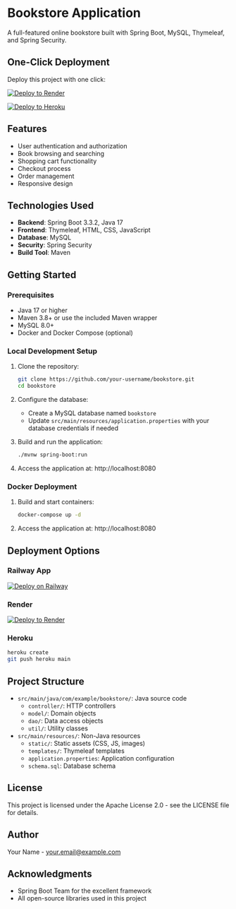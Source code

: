 # Bookstore Application

A full-featured online bookstore built with Spring Boot, MySQL, Thymeleaf, and Spring Security.

## One-Click Deployment

Deploy this project with one click:

[![Deploy to Render](https://render.com/images/deploy-to-render-button.svg)](https://render.com/deploy?repo=https://github.com/vedantigotarne/bookstore)

[![Deploy to Heroku](https://www.herokucdn.com/deploy/button.svg)](https://heroku.com/deploy?template=https://github.com/vedantigotarne/bookstore)

## Features

- User authentication and authorization
- Book browsing and searching
- Shopping cart functionality
- Checkout process
- Order management
- Responsive design

## Technologies Used

- **Backend**: Spring Boot 3.3.2, Java 17
- **Frontend**: Thymeleaf, HTML, CSS, JavaScript
- **Database**: MySQL
- **Security**: Spring Security
- **Build Tool**: Maven

## Getting Started

### Prerequisites

- Java 17 or higher
- Maven 3.8+ or use the included Maven wrapper
- MySQL 8.0+
- Docker and Docker Compose (optional)

### Local Development Setup

1. Clone the repository:
   ```bash
   git clone https://github.com/your-username/bookstore.git
   cd bookstore
   ```

2. Configure the database:
   - Create a MySQL database named `bookstore`
   - Update `src/main/resources/application.properties` with your database credentials if needed

3. Build and run the application:
   ```bash
   ./mvnw spring-boot:run
   ```

4. Access the application at: http://localhost:8080

### Docker Deployment

1. Build and start containers:
   ```bash
   docker-compose up -d
   ```

2. Access the application at: http://localhost:8080

## Deployment Options

### Railway App

[![Deploy on Railway](https://railway.app/button.svg)](https://railway.app/template/712ru3)

### Render

[![Deploy to Render](https://render.com/images/deploy-to-render-button.svg)](https://render.com/deploy)

### Heroku

```bash
heroku create
git push heroku main
```

## Project Structure

- `src/main/java/com/example/bookstore/`: Java source code
  - `controller/`: HTTP controllers
  - `model/`: Domain objects
  - `dao/`: Data access objects
  - `util/`: Utility classes
- `src/main/resources/`: Non-Java resources
  - `static/`: Static assets (CSS, JS, images)
  - `templates/`: Thymeleaf templates
  - `application.properties`: Application configuration
  - `schema.sql`: Database schema

## License

This project is licensed under the Apache License 2.0 - see the LICENSE file for details.

## Author

Your Name - [your.email@example.com](mailto:your.email@example.com)

## Acknowledgments

- Spring Boot Team for the excellent framework
- All open-source libraries used in this project
